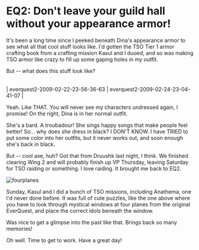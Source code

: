# EQ2: Don't leave your guild hall without your appearance armor!

It's been a long time since I peeked beneath Dina's appearance armor to see what all that cool stuff looks like. I'd gotten the TSO Tier 1 armor crafting book from a crafting mission Kasul and I duoed, and so was making TSO armor like crazy to fill up some gaping holes in my outfit.

But -- what does this stuff look like?



|  |  |
| --- | --- |
|
 everquest2-2009-02-22-23-56-36-63 |
 everquest2-2009-02-24-23-04-41-07 |




Yeah. Like THAT. You will never see my characters undressed again, I promise! On the right, Dina is in her normal outfit.

She's a bard. A troubadour! She sings happy songs that make people feel better! So... why does she dress in black? I DON'T KNOW. I have TRIED to put some color into her outfits, but it never works out, and soon enough she's back in black.

But -- cool axe, huh? Got that from Druushk last night, I think. We finished clearing Wing 2 and will probably finish up VP Thursday, leaving Saturday for TSO raiding or something. I love raiding. It brought me back to EQ2.

![fourplanes](http://westkarana.com/wp-content/uploads/2009/02/fourplanes.jpg "fourplanes")

Sunday, Kasul and I did a bunch of TSO missions, including Anathema, one I'd never done before. It was full of cute puzzles, like the one above where you have to look through mystical windows at four planes from the original EverQuest, and place the correct idols beneath the window.

Was nice to get a glimpse into the past like that. Brings back so many memories!

Oh well. Time to get to work. Have a great day!

